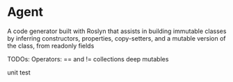 Agent
=====

A code generator built with Roslyn that assists in building immutable
classes by inferring constructors, properties, copy-setters, and a
mutable version of the class, from readonly fields

TODOs:
Operators: == and !=
collections
deep mutables

unit test